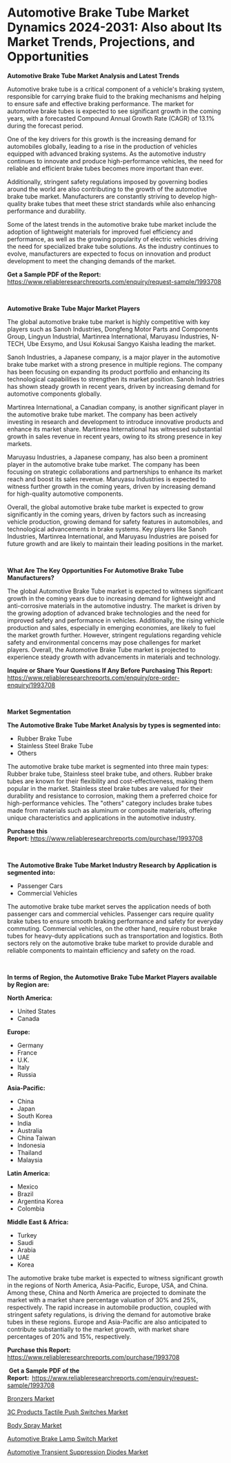 <p><h1>Automotive Brake Tube Market Dynamics 2024-2031: Also about Its Market Trends, Projections, and Opportunities</h1></p><p><strong>Automotive Brake Tube Market Analysis and Latest Trends</strong></p>
<p><p>Automotive brake tube is a critical component of a vehicle's braking system, responsible for carrying brake fluid to the braking mechanisms and helping to ensure safe and effective braking performance. The market for automotive brake tubes is expected to see significant growth in the coming years, with a forecasted Compound Annual Growth Rate (CAGR) of 13.1% during the forecast period.</p><p>One of the key drivers for this growth is the increasing demand for automobiles globally, leading to a rise in the production of vehicles equipped with advanced braking systems. As the automotive industry continues to innovate and produce high-performance vehicles, the need for reliable and efficient brake tubes becomes more important than ever.</p><p>Additionally, stringent safety regulations imposed by governing bodies around the world are also contributing to the growth of the automotive brake tube market. Manufacturers are constantly striving to develop high-quality brake tubes that meet these strict standards while also enhancing performance and durability.</p><p>Some of the latest trends in the automotive brake tube market include the adoption of lightweight materials for improved fuel efficiency and performance, as well as the growing popularity of electric vehicles driving the need for specialized brake tube solutions. As the industry continues to evolve, manufacturers are expected to focus on innovation and product development to meet the changing demands of the market.</p></p>
<p><strong>Get a Sample PDF of the Report:&nbsp;</strong> <a href="https://www.reliableresearchreports.com/enquiry/request-sample/1993708">https://www.reliableresearchreports.com/enquiry/request-sample/1993708</a></p>
<p>&nbsp;</p>
<p><strong>Automotive Brake Tube Major Market Players</strong></p>
<p><p>The global automotive brake tube market is highly competitive with key players such as Sanoh Industries, Dongfeng Motor Parts and Components Group, Lingyun Industrial, Martinrea International, Maruyasu Industries, N-TECH, Ube Exsymo, and Usui Kokusai Sangyo Kaisha leading the market.</p><p>Sanoh Industries, a Japanese company, is a major player in the automotive brake tube market with a strong presence in multiple regions. The company has been focusing on expanding its product portfolio and enhancing its technological capabilities to strengthen its market position. Sanoh Industries has shown steady growth in recent years, driven by increasing demand for automotive components globally.</p><p>Martinrea International, a Canadian company, is another significant player in the automotive brake tube market. The company has been actively investing in research and development to introduce innovative products and enhance its market share. Martinrea International has witnessed substantial growth in sales revenue in recent years, owing to its strong presence in key markets.</p><p>Maruyasu Industries, a Japanese company, has also been a prominent player in the automotive brake tube market. The company has been focusing on strategic collaborations and partnerships to enhance its market reach and boost its sales revenue. Maruyasu Industries is expected to witness further growth in the coming years, driven by increasing demand for high-quality automotive components.</p><p>Overall, the global automotive brake tube market is expected to grow significantly in the coming years, driven by factors such as increasing vehicle production, growing demand for safety features in automobiles, and technological advancements in brake systems. Key players like Sanoh Industries, Martinrea International, and Maruyasu Industries are poised for future growth and are likely to maintain their leading positions in the market.</p></p>
<p>&nbsp;</p>
<p><strong>What Are The Key Opportunities For Automotive Brake Tube Manufacturers?</strong></p>
<p><p>The global Automotive Brake Tube market is expected to witness significant growth in the coming years due to increasing demand for lightweight and anti-corrosive materials in the automotive industry. The market is driven by the growing adoption of advanced brake technologies and the need for improved safety and performance in vehicles. Additionally, the rising vehicle production and sales, especially in emerging economies, are likely to fuel the market growth further. However, stringent regulations regarding vehicle safety and environmental concerns may pose challenges for market players. Overall, the Automotive Brake Tube market is projected to experience steady growth with advancements in materials and technology.</p></p>
<p><strong>Inquire or Share Your Questions If Any Before Purchasing This Report:</strong> <a href="https://www.reliableresearchreports.com/enquiry/pre-order-enquiry/1993708">https://www.reliableresearchreports.com/enquiry/pre-order-enquiry/1993708</a></p>
<p>&nbsp;</p>
<p><strong>Market Segmentation</strong></p>
<p><strong>The Automotive Brake Tube Market Analysis by types is segmented into:</strong></p>
<p><ul><li>Rubber Brake Tube</li><li>Stainless Steel Brake Tube</li><li>Others</li></ul></p>
<p><p>The automotive brake tube market is segmented into three main types: Rubber brake tube, Stainless steel brake tube, and others. Rubber brake tubes are known for their flexibility and cost-effectiveness, making them popular in the market. Stainless steel brake tubes are valued for their durability and resistance to corrosion, making them a preferred choice for high-performance vehicles. The "others" category includes brake tubes made from materials such as aluminum or composite materials, offering unique characteristics and applications in the automotive industry.</p></p>
<p><strong>Purchase this Report:&nbsp;</strong><a href="https://www.reliableresearchreports.com/purchase/1993708">https://www.reliableresearchreports.com/purchase/1993708</a></p>
<p>&nbsp;</p>
<p><strong>The Automotive Brake Tube Market Industry Research by Application is segmented into:</strong></p>
<p><ul><li>Passenger Cars</li><li>Commercial Vehicles</li></ul></p>
<p><p>The automotive brake tube market serves the application needs of both passenger cars and commercial vehicles. Passenger cars require quality brake tubes to ensure smooth braking performance and safety for everyday commuting. Commercial vehicles, on the other hand, require robust brake tubes for heavy-duty applications such as transportation and logistics. Both sectors rely on the automotive brake tube market to provide durable and reliable components to maintain efficiency and safety on the road.</p></p>
<p>&nbsp;</p>
<p><strong>In terms of Region, the Automotive Brake Tube Market Players available by Region are:</strong></p>
<p>
    <p> <strong> North America: </strong>
        <ul>
            <li>United States</li>
            <li>Canada</li>
        </ul>
        </p> 
    <p> <strong> Europe: </strong>
        <ul>
            <li>Germany</li>
            <li>France</li>
            <li>U.K.</li>
            <li>Italy</li>
            <li>Russia</li>
        </ul>
        </p> 
    <p> <strong> Asia-Pacific: </strong>
        <ul>
            <li>China</li>
            <li>Japan</li>
            <li>South Korea</li>
            <li>India</li>
            <li>Australia</li>
            <li>China Taiwan</li>
            <li>Indonesia</li>
            <li>Thailand</li>
            <li>Malaysia</li>
        </ul>
        </p> 
    <p> <strong> Latin America: </strong>
        <ul>
            <li>Mexico</li>
            <li>Brazil</li>
            <li>Argentina Korea</li>
            <li>Colombia</li>
        </ul>
        </p> 
    <p> <strong> Middle East & Africa: </strong>
        <ul>
            <li>Turkey</li>
            <li>Saudi</li>
            <li>Arabia</li>
            <li>UAE</li>
            <li>Korea</li>
        </ul>
    </p>
    </p>
<p><p>The automotive brake tube market is expected to witness significant growth in the regions of North America, Asia-Pacific, Europe, USA, and China. Among these, China and North America are projected to dominate the market with a market share percentage valuation of 30% and 25%, respectively. The rapid increase in automobile production, coupled with stringent safety regulations, is driving the demand for automotive brake tubes in these regions. Europe and Asia-Pacific are also anticipated to contribute substantially to the market growth, with market share percentages of 20% and 15%, respectively.</p></p>
<p><strong>Purchase this Report: </strong><a href="https://www.reliableresearchreports.com/purchase/1993708">https://www.reliableresearchreports.com/purchase/1993708</a></p>
<p>&nbsp;<strong>Get a Sample PDF of the Report:&nbsp;&nbsp;</strong><a href="https://www.reliableresearchreports.com/enquiry/request-sample/1993708">https://www.reliableresearchreports.com/enquiry/request-sample/1993708</a></p>
<p><strong></strong></p>
<p><p><a href="https://view.publitas.com/reportprime-1/bronzers-market-size-and-examines-its-market-scope-with-a-primary-focus-on-growth-opportunities-and-forecasted-trends-spanning-from-2024-to-2031/">Bronzers Market</a></p><p><a href="https://bubble-tree-ea4.notion.site/3C-Products-Tactile-Push-Switches-Market-Size-Focuses-on-Market-Dynamics-In-Depth-Analysis-and-Futu-759f5e49ce6a41c983b953aa3dbf21f1">3C Products Tactile Push Switches Market</a></p><p><a href="https://view.publitas.com/reportprime-1/body-spray-market-a-comprehensive-report-of-its-market-share-growth-trends-2024-2031/">Body Spray Market</a></p><p><a href="https://github.com/ruddyyedelwadw/Market-Research-Report-List-1/blob/main/automotive-brake-lamp-switch-market.md">Automotive Brake Lamp Switch Market</a></p><p><a href="https://thundering-castanet-c65.notion.site/Global-Automotive-Transient-Suppression-Diodes-Market-Size-and-Market-Trends-Insights-and-Projectio-cecb97e5830f4ea7be1a2a656227ea34">Automotive Transient Suppression Diodes Market</a></p></p>